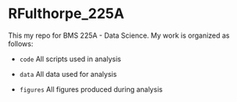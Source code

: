 # RFulthorpe_225A
 
 This my repo for BMS 225A - Data Science. My work is organized as follows: 

 - `code` All scripts used in analysis

 - `data` All data used for analysis

 - `figures` All figures produced during analysis 
